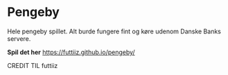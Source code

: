 # Pengeby
Hele pengeby spillet. Alt burde fungere fint og køre udenom Danske Banks servere.

**Spil det her**
https://futtiiz.github.io/pengeby/

CREDIT TIL futtiiz
